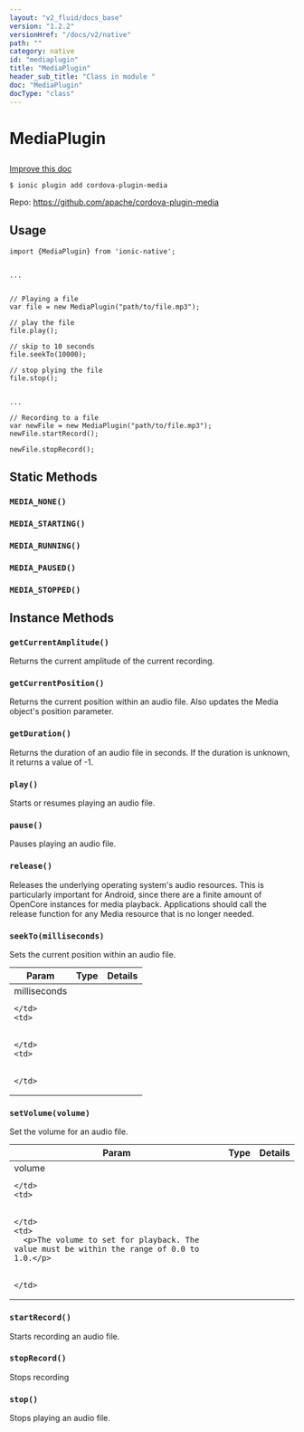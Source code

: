```yaml
---
layout: "v2_fluid/docs_base"
version: "1.2.2"
versionHref: "/docs/v2/native"
path: ""
category: native
id: "mediaplugin"
title: "MediaPlugin"
header_sub_title: "Class in module "
doc: "MediaPlugin"
docType: "class"
---
```









<h1 class="api-title">

  
  MediaPlugin
  

  

  

</h1>

<a class="improve-v2-docs" href="http://github.com/driftyco/ionic-native/edit/master/-native/src/plugins/media.ts#L1">
  Improve this doc
</a>





<!-- decorators -->


<pre><code>$ ionic plugin add cordova-plugin-media</code></pre>
<p>Repo:
  <a href="https://github.com/apache/cordova-plugin-media">
    https://github.com/apache/cordova-plugin-media
  </a>
</p>

<!-- description -->




<!-- @usage tag -->

<h2>Usage</h2>

<pre><code class="lang-ts">import {MediaPlugin} from &#39;ionic-native&#39;;


...


// Playing a file
var file = new MediaPlugin(&quot;path/to/file.mp3&quot;);

// play the file
file.play();

// skip to 10 seconds
file.seekTo(10000);

// stop plying the file
file.stop();


...

// Recording to a file
var newFile = new MediaPlugin(&quot;path/to/file.mp3&quot;);
newFile.startRecord();

newFile.stopRecord();
</code></pre>




<!-- @property tags -->
<h2>Static Methods</h2>
<div id="MEDIA_NONE"></div>
<h3><code>MEDIA_NONE()</code>

</h3>









<div id="MEDIA_STARTING"></div>
<h3><code>MEDIA_STARTING()</code>

</h3>









<div id="MEDIA_RUNNING"></div>
<h3><code>MEDIA_RUNNING()</code>

</h3>









<div id="MEDIA_PAUSED"></div>
<h3><code>MEDIA_PAUSED()</code>

</h3>









<div id="MEDIA_STOPPED"></div>
<h3><code>MEDIA_STOPPED()</code>

</h3>










<!-- methods on the class -->

<h2>Instance Methods</h2>

<div id="getCurrentAmplitude"></div>

<h3>
  <code>getCurrentAmplitude()</code>


</h3>

Returns the current amplitude of the current recording.











<div id="getCurrentPosition"></div>

<h3>
  <code>getCurrentPosition()</code>


</h3>

Returns the current position within an audio file. Also updates the Media object's position parameter.











<div id="getDuration"></div>

<h3>
  <code>getDuration()</code>


</h3>

Returns the duration of an audio file in seconds. If the duration is unknown, it returns a value of -1.











<div id="play"></div>

<h3>
  <code>play()</code>


</h3>

Starts or resumes playing an audio file.











<div id="pause"></div>

<h3>
  <code>pause()</code>


</h3>

Pauses playing an audio file.











<div id="release"></div>

<h3>
  <code>release()</code>


</h3>

Releases the underlying operating system's audio resources. This is particularly important for Android, since there are a finite amount of OpenCore instances for media playback. Applications should call the release function for any Media resource that is no longer needed.











<div id="seekTo"></div>

<h3>
  <code>seekTo(milliseconds)</code>


</h3>

Sets the current position within an audio file.


<table class="table param-table" style="margin:0;">
  <thead>
  <tr>
    <th>Param</th>
    <th>Type</th>
    <th>Details</th>
  </tr>
  </thead>
  <tbody>
  
  <tr>
    <td>
      milliseconds
      
      
    </td>
    <td>
      

    </td>
    <td>
      
      
    </td>
  </tr>
  
  </tbody>
</table>








<div id="setVolume"></div>

<h3>
  <code>setVolume(volume)</code>


</h3>

Set the volume for an audio file.


<table class="table param-table" style="margin:0;">
  <thead>
  <tr>
    <th>Param</th>
    <th>Type</th>
    <th>Details</th>
  </tr>
  </thead>
  <tbody>
  
  <tr>
    <td>
      volume
      
      
    </td>
    <td>
      

    </td>
    <td>
      <p>The volume to set for playback. The value must be within the range of 0.0 to 1.0.</p>

      
    </td>
  </tr>
  
  </tbody>
</table>








<div id="startRecord"></div>

<h3>
  <code>startRecord()</code>


</h3>

Starts recording an audio file.











<div id="stopRecord"></div>

<h3>
  <code>stopRecord()</code>


</h3>

Stops recording











<div id="stop"></div>

<h3>
  <code>stop()</code>


</h3>

Stops playing an audio file.









<!-- related link --><!-- end content block -->


<!-- end body block -->

